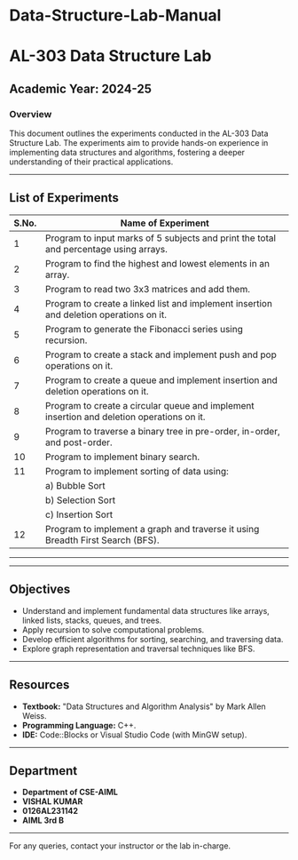 # Data-Structure-Lab-Manual

# AL-303 Data Structure Lab

## Academic Year: 2024-25

### Overview
This document outlines the experiments conducted in the AL-303 Data Structure Lab. The experiments aim to provide hands-on experience in implementing data structures and algorithms, fostering a deeper understanding of their practical applications.

---

## List of Experiments

| **S.No.** | **Name of Experiment**                                                                                          |
|-----------|---------------------------------------------------------------------------------------------------------------|
| 1         | Program to input marks of 5 subjects and print the total and percentage using arrays.                         |
| 2         | Program to find the highest and lowest elements in an array.                                                  |
| 3         | Program to read two 3x3 matrices and add them.                                                                |
| 4         | Program to create a linked list and implement insertion and deletion operations on it.                        |
| 5         | Program to generate the Fibonacci series using recursion.                                                    |
| 6         | Program to create a stack and implement push and pop operations on it.                                        |
| 7         | Program to create a queue and implement insertion and deletion operations on it.                              |
| 8         | Program to create a circular queue and implement insertion and deletion operations on it.                     |
| 9         | Program to traverse a binary tree in pre-order, in-order, and post-order.                                     |
| 10        | Program to implement binary search.                                                                           |
| 11        | Program to implement sorting of data using:                                                                   |
|           | a) Bubble Sort                                                                                                |
|           | b) Selection Sort                                                                                             |
|           | c) Insertion Sort                                                                                            |
| 12        | Program to implement a graph and traverse it using Breadth First Search (BFS).                                |

---
---

## Objectives

- Understand and implement fundamental data structures like arrays, linked lists, stacks, queues, and trees.
- Apply recursion to solve computational problems.
- Develop efficient algorithms for sorting, searching, and traversing data.
- Explore graph representation and traversal techniques like BFS.

---

## Resources

- **Textbook:** "Data Structures and Algorithm Analysis" by Mark Allen Weiss.
- **Programming Language:** C++.
- **IDE:** Code::Blocks or Visual Studio Code (with MinGW setup).

---

## Department
- **Department of CSE-AIML**
- **VISHAL KUMAR**
- **0126AL231142**
- **AIML 3rd B**
  
---

For any queries, contact your instructor or the lab in-charge.

